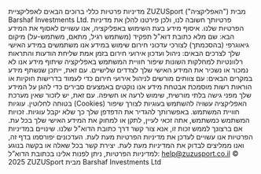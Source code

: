 מדיניות פרטיות
כללי
ברוכים הבאים לאפליקציית ZUZUSport ("האפליקציה") מבית Barshaf Investments Ltd. פרטיותך חשובה לנו, ולכן פירטנו להלן את מדיניות הפרטיות שלנו.
איסוף מידע
בעת השימוש באפליקציה, אנו עשויים לאסוף את המידע הבא:
שם מלא
כתובת דוא"ל
תפקיד (משתמש רגיל, מתאם, משתמש-על)
מיקום גיאוגרפי (בהסכמתך) לצורכי עדכוני חירום
שימוש במידע
אנו משתמשים במידע האישי שלך לצרכים הבאים:
ניהול ועדכון אירועי חירום בזמן אמת
שליחת הודעות והתראות רלוונטיות למחלקות השונות
שיפור חוויית המשתמש באפליקציה
שיתוף מידע
אנו לא נמכור או נשכיר את המידע האישי שלך לצדדים שלישיים. עם זאת, ייתכן שנשתף מידע במקרים הבאים:
עם צוותים מורשים לניהול אירועי חירום
כדי לעמוד בדרישות חוקיות או הוראות רשות מוסמכת
אבטחת מידע
אנו נוקטים באמצעים סבירים כדי להגן על המידע שלך מפני גישה בלתי מורשית, שימוש לרעה או חשיפה. עם זאת, יש לזכור שאין מערכת בטוחה לחלוטין.
עוגיות (Cookies)
האפליקציה עשויה להשתמש בעוגיות לצורך שיפור חוויית המשתמש. באפשרותך להגדיר את הדפדפן שלך כך שלא יקבל עוגיות.
זכויות המשתמש
כמשתמש, אתה זכאי לעיין, לתקן או למחוק את המידע האישי שלך בכל עת. אם ברצונך לממש זכות זו, אנא צור קשר דרך כתובת הדוא"ל שלנו.
שינויים במדיניות הפרטיות
אנו עשויים לעדכן את מדיניות הפרטיות מעת לעת. העדכונים יפורסמו בדף זה, ואנו ממליצים לבדוק את המדיניות מעת לעת.
יצירת קשר
בכל שאלה או בקשה בנוגע למדיניות הפרטיות, ניתן לפנות אלינו בכתובת הדוא”ל: help@zuzusport.co.il
© 2025 ZUZUSport מבית Barshaf Investments Ltd

